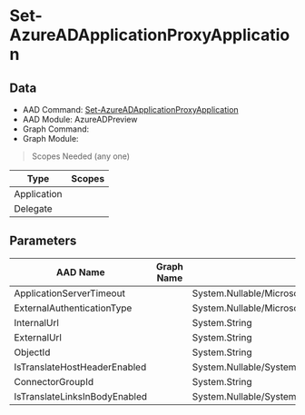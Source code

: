 # Set-AzureADApplicationProxyApplication

> 

## Data

+ AAD Command: [Set-AzureADApplicationProxyApplication](https://docs.microsoft.com/en-us/powershell/module/AzureADPreview/Set-AzureADApplicationProxyApplication)
+ AAD Module: AzureADPreview
+ Graph Command: []()
+ Graph Module: 

> Scopes Needed (any one)

|Type|Scopes|
|---|---|
|Application||
|Delegate||

## Parameters

|AAD Name|Graph Name|AAD Type|Graph Type|Infos|
|---|---|---|---|---|
|ApplicationServerTimeout||System.Nullable/Microsoft.Open.MSGraph.Model.ApplicationProxyApplicationObject+ApplicationServerTimeoutEnum|||
|ExternalAuthenticationType||System.Nullable/Microsoft.Open.MSGraph.Model.ApplicationProxyApplicationObject+ExternalAuthenticationTypeEnum|||
|InternalUrl||System.String|||
|ExternalUrl||System.String|||
|ObjectId||System.String|||
|IsTranslateHostHeaderEnabled||System.Nullable/System.Boolean|||
|ConnectorGroupId||System.String|||
|IsTranslateLinksInBodyEnabled||System.Nullable/System.Boolean|||


